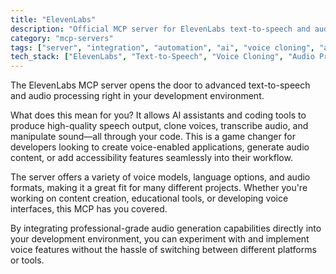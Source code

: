 ```yaml
---
title: "ElevenLabs"
description: "Official MCP server for ElevenLabs text-to-speech and audio processing APIs with voice cloning capabilities."
category: "mcp-servers"
tags: ["server", "integration", "automation", "ai", "voice cloning", "audio processing", "speech synthesis", "text-to-speech"]
tech_stack: ["ElevenLabs", "Text-to-Speech", "Voice Cloning", "Audio Processing", "Speech Synthesis", "AI Assistants", "Coding Tools"]
---
```


The ElevenLabs MCP server opens the door to advanced text-to-speech and audio processing right in your development environment.

What does this mean for you? It allows AI assistants and coding tools to produce high-quality speech output, clone voices, transcribe audio, and manipulate sound—all through your code. This is a game changer for developers looking to create voice-enabled applications, generate audio content, or add accessibility features seamlessly into their workflow.

The server offers a variety of voice models, language options, and audio formats, making it a great fit for many different projects. Whether you're working on content creation, educational tools, or developing voice interfaces, this MCP has you covered.

By integrating professional-grade audio generation capabilities directly into your development environment, you can experiment with and implement voice features without the hassle of switching between different platforms or tools.